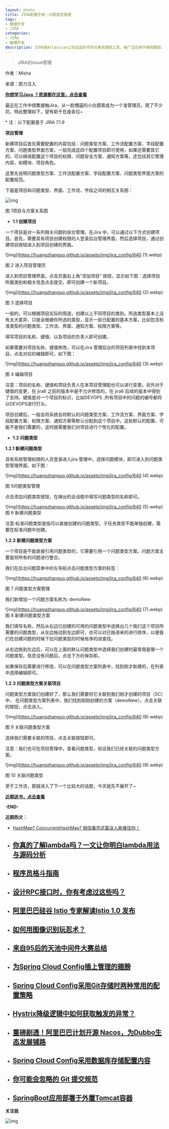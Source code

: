 ```yaml
---
layout: photo
title: JIRA配置手册：问题类型管理
tags:
- 敏捷开发
- JIRA
categories: 
- JIRA
- 敏捷开发
description: JIRA是Atlassian公司出品的项目与事务跟踪工具，被广泛应用于缺陷跟踪、客户服务、需求收集、流程审批、任务跟踪、项目跟踪和敏捷管理等工作领域。
---
```


> JIRA的Issue管理

<!-- more -->

作者：Misha 

来源：原力注入

[**你想学习Java ？资源都在这里，点击查看**](http://mp.weixin.qq.com/s?__biz=MzAxODcyNjEzNQ==&mid=2247485700&idx=1&sn=5f1792227f31f73c9310eb45e4011795&chksm=9bd0a49caca72d8a60f530c8f23f6ecb0d8c69b715350075a43ebf5b79fb16eb5d3ad9ed701b&scene=21#wechat_redirect)

最近在工作中频繁接触Jira，从一脸懵逼的小白摸索成为一个准管理员，爬了不少坑，特此整理如下，望有助于在座各位~

\* 注：以下配置基于 JIRA 7.1.9

**项目管理**



新建项目后首先需要配置的内容包括：问题类型方案、工作流配置方案、字段配置方案、问题类型界面方案，一般完成这四个配置项目即可使用，如果还需要其它的，可以继续配置这个项目的权限、问题安全方案、通知方案等，还包括其它管理内容，如模块、项目角色。



这里先说明问题类型方案、工作流配置方案、字段配置方案、问题类型界面方案的配置规范。



下面是项目和问题类型、界面、工作流、字段之间的相互关系图：



![img](https://huangzhanguo.github.io/assets/img/jira_config/640.webp)

 图 1项目与方案关系图



- **1.1 创建项目**



一个项目是对一系列相关问题的综合管理。在Jira 中，可以通过以下方式创建项目。首先，需要具有项目创建权限的人登录后台管理界面，然后选择项目，通过创建项目按钮进入到项目创建的界面。



![img](https://huangzhanguo.github.io/assets/img/jira_config/640 (1).webp)

图 2 进入项目管理页



进入到项目管理界面，点击页面右上角“添加项目” 按钮，显示如下图：选择项目所属类别和相关信息点击提交，即可创建一个新项目。



![img](https://huangzhanguo.github.io/assets/img/jira_config/640 (2).webp)

图 3 选择项目



一般的，可以根据项目实际的用途，创建以上不同项目的类别。所选类型基本上没有太大差异，只是会根据你所选的类型，显示一些已配置的基本方案，比如包含标准类型的问题类型、工作流、界面、通知方案、权限方案等。



填写项目的名称、键值、以及项目的负责人即可创建。



如果需要对项目名称、键值修改，可以在Jira 管理后台的项目列表中找到本项目，点击对应的编辑即可，如下图：



![img](https://huangzhanguo.github.io/assets/img/jira_config/640 (3).webp)

图 4 编辑项目



注意：项目的名称、键值和项目负责人在本项目管理配也可以进行变更。另外对于键值的变更，在 jira6 之前的版本中是不允许修改的，在 jira6 后续的版本中得到了支持。键值是对一个项目的标识，比如DEVOPS ,所有项目中的问题的编号都将以DEVOPS进行打头。



项目创建后，一般会将系统会将默认的问题类型方案、工作流方案、界面方案、字段配置方案、权限方案、通知方案等默认分配到这个项目中。这些默认的配置，可能不是我们需要的，这时就需要我们对项目进行个性化的配置。



- **1.2 问题类型**



**1.2.1 新建问题类型**



具有系统管理权限的人员登录进入jira 管理中，选择问题模块，即可进入到问题类型管理界面，如下图：



![img](https://huangzhanguo.github.io/assets/img/jira_config/640 (4).webp)

图 5问题类型管理



点击添加问题类型按钮，在弹出的会话框中填写问题类型的名称即可。



![img](https://huangzhanguo.github.io/assets/img/jira_config/640 (5).webp)图 6 新建问题类型



注意:标准问题类型是指可以直接创建的问题类型，子任务类型不能单独创建，需要在标准问题中创建。



**1.2.2 新建问题类型方案**



一个项目是不能直接引用问题类型的，它需要引用一个问题类型方案。问题方案主要是将所有的问题进行整合。



我们在后台问题菜单中的左导航点击问题类型方案的标签：



![img](https://huangzhanguo.github.io/assets/img/jira_config/640 (6).webp)

图 7 问题类型方案管理



我们新增加一个问题方案名称为: demoNew



![img](https://huangzhanguo.github.io/assets/img/jira_config/640 (7).webp)图 8 新建问题类型方案



我们填写名称，然后从右边已创建的可用的问题类型中选择出几个我们这个项目所需要的问题类型，从左边拖动到左边即可，也可以对已拖进来的进行排序，以便我们在创建问题的时候下拉问题类型的时候有序的进查找。



从右边拖到左边后，可以在上面的默认问题类型中选择我们创建时最常用是哪一个问题类型。信息没有问题后，点击下方的保存即。



如果保存后需要进行修改，可以在问题类型方案列表中，找到刚才新建的，在列表中选择编辑即可。



**1.2.3 问题类型方案关联项目**



问题类型方案我们创建好了，那么我们需要将它关联到我们刚才创建的项目（SC）中， 在问题类型方案列表中，我们找到刚刚创建的方案（demoNew），点击关联的按钮，点击进入。



![img](https://huangzhanguo.github.io/assets/img/jira_config/640 (8).webp)

图 9 关联问题类型方案



选择我们需要关联的项目，点击关联按钮即可。

注意：我们也可在项目管理中，查看问题类型，验证我们已经关联的问题类型方案。

![img](https://huangzhanguo.github.io/assets/img/jira_config/640 (9).webp)

图 10 关联问题类型



至于工作流，那就进入了下一个比较大的话题，今天就先不展开了~



[**近期送书，点击查看**](http://mp.weixin.qq.com/s?__biz=MzAxODcyNjEzNQ==&mid=2247485729&idx=1&sn=b930f354dd833ccc251082f95e750f18&chksm=9bd0a4b9aca72dafde4ab3cecfe44cd8c3b35c0f02cee9137d7cef74319202b02eb4e4cddc01&scene=21#wechat_redirect)



**-END-**



 **近期热文：**

- [HashMap? ConcurrentHashMap? 相信看完这篇没人能难住你！](http://mp.weixin.qq.com/s?__biz=MzAxODcyNjEzNQ==&mid=2247485701&idx=1&sn=471710ed79f15283edc0f341f17364ba&chksm=9bd0a49daca72d8bd4269f8980f412bbd5de0367e2bb9889694cedeefb9bbf8dace6165c6118&scene=21#wechat_redirect)

- ## [你真的了解lambda吗？一文让你明白lambda用法与源码分析](http://mp.weixin.qq.com/s?__biz=MzAxODcyNjEzNQ==&mid=2247485682&idx=1&sn=f3fb281b49a029b607f9377853a644bf&chksm=9bd0a56aaca72c7c8beebbea8f9471446cb444bd8e1e7d21016e906d1227e8f87770e2f8f31e&scene=21#wechat_redirect)

- ## [程序员格斗指南](http://mp.weixin.qq.com/s?__biz=MzAxODcyNjEzNQ==&mid=2247485675&idx=1&sn=2b8dd938e7efffd9562bfd8e11872ae9&chksm=9bd0a573aca72c65d2b376c22a2ef3bcce72175faebe1f5f9b3058cee5bb435619e6decefc3a&scene=21#wechat_redirect)

- ## [设计RPC接口时，你有考虑过这些吗？](http://mp.weixin.qq.com/s?__biz=MzAxODcyNjEzNQ==&mid=2247485654&idx=1&sn=5f054bd1d38413a1ab5a295d1fa72298&chksm=9bd0a54eaca72c588ff10050600b1ae6d9bedeffdbae6b7b39927b46ecff67507e2d67208b08&scene=21#wechat_redirect)

- ## [阿里巴巴硅谷 Istio 专家解读Istio 1.0 发布](http://mp.weixin.qq.com/s?__biz=MzAxODcyNjEzNQ==&mid=2247485644&idx=1&sn=4e7cce2bc626f1e5407c41235906d018&chksm=9bd0a554aca72c421bfb8a90da77e1220ba6140c643a259c724f7599e69cfed9de739345066c&scene=21#wechat_redirect)

- ## [如何用图像识别玩忍术？](http://mp.weixin.qq.com/s?__biz=MzAxODcyNjEzNQ==&mid=2247485631&idx=1&sn=247ed25e3df25e45d577d0bb398663a3&chksm=9bd0a527aca72c317fe00a6800bbd55efb3e3b2ddb8f5e60fbd738d0165c74c12c5fb19c4e65&scene=21#wechat_redirect)

- ## [来自95后的天池中间件大赛总结](http://mp.weixin.qq.com/s?__biz=MzAxODcyNjEzNQ==&mid=2247485626&idx=1&sn=d56673dc752f54cec5e276ef81af98e3&chksm=9bd0a522aca72c34e5c97f502bc96ab97bacb613d2e16dcf969027666bdff316833d97d975ec&scene=21#wechat_redirect)

- ## [为Spring Cloud Config插上管理的翅膀 ](http://mp.weixin.qq.com/s?__biz=MzAxODcyNjEzNQ==&mid=2247485616&idx=1&sn=f6e7a2a5df18b9f0722b7c747eb82d62&chksm=9bd0a528aca72c3eddb2e600b8a0dd989f2cc3702b60a54d2d74c23d251ff00df203d71b91b9&scene=21#wechat_redirect)

- ## [Spring Cloud Config采用Git存储时两种常用的配置策略](http://mp.weixin.qq.com/s?__biz=MzAxODcyNjEzNQ==&mid=2247485591&idx=1&sn=d1f39f13b7a40f8990a141103d8433f8&chksm=9bd0a50faca72c19cf66dd45dd6b378eb3ed0268bfeaadb6f223f16fa5766361712a4f8c660b&scene=21#wechat_redirect)

- ## [Hystrix降级逻辑中如何获取触发的异常？](http://mp.weixin.qq.com/s?__biz=MzAxODcyNjEzNQ==&mid=2247485575&idx=1&sn=5a48abe4ec57e4b0daf2edcd70bdeae2&chksm=9bd0a51faca72c091b1d10ad3f9c00c6f9385527f62abd64b45f7f975e60a595a0f32b076613&scene=21#wechat_redirect)

- ## [重磅剧透！阿里巴巴计划开源 Nacos，为Dubbo生态发展铺路](http://mp.weixin.qq.com/s?__biz=MzAxODcyNjEzNQ==&mid=2247485564&idx=1&sn=f8d631e35ebc5e7555a752c79a4807fd&chksm=9bd0a5e4aca72cf22b797b4bbcce61c074ef024f2bd69463502a55bcb8d08f54583673090965&scene=21#wechat_redirect)

- ## [Spring Cloud Config采用数据库存储配置内容](http://mp.weixin.qq.com/s?__biz=MzAxODcyNjEzNQ==&mid=2247485553&idx=1&sn=be1216506421b932befcf21ca64a55d0&chksm=9bd0a5e9aca72cff589721588ab806d28dc69aaa616df05d5e8b5dc6318f6c6530b94b9c9087&scene=21#wechat_redirect)

- ## [你可能会忽略的 Git 提交规范](http://mp.weixin.qq.com/s?__biz=MzAxODcyNjEzNQ==&mid=2247485537&idx=1&sn=7ae89867ba67c50b2d9eb7bf5e5fea18&chksm=9bd0a5f9aca72cef98877c22e6e7b92f115959faa1ad6b22cf804c5dac8a952d2190780315c2&scene=21#wechat_redirect)

- ## [SpringBoot应用部署于外置Tomcat容器](http://mp.weixin.qq.com/s?__biz=MzAxODcyNjEzNQ==&mid=2247485515&idx=1&sn=3f135ecd12ace3be13eb7b435d03e0b4&chksm=9bd0a5d3aca72cc5e1997ef6fcf7b31d3fc76e1d4368fa77f43600720316d832c48b989aec18&scene=21#wechat_redirect)

**关注我**

![img](https://mmbiz.qpic.cn/mmbiz_jpg/R3InYSAIZkFvXwTmnwvffrdlHiajE55naQkt3Y1hODSGaQkwmVEt7ib1U2FLyUYkcSDExqicIXjqUwaoZqe8XBZdA/640?wx_fmt=jpeg&tp=webp&wxfrom=5&wx_lazy=1&wx_co=1)